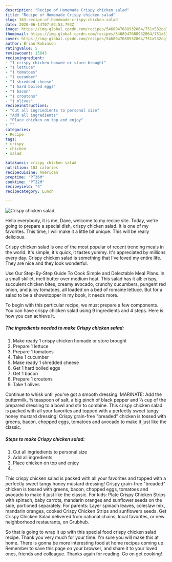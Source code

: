 ```yaml
---
description: "Recipe of Homemade Crispy chicken salad"
title: "Recipe of Homemade Crispy chicken salad"
slug: 363-recipe-of-homemade-crispy-chicken-salad
date: 2020-06-14T07:02:53.793Z
image: https://img-global.cpcdn.com/recipes/5468947088932864/751x532cq70/crispy-chicken-salad-recipe-main-photo.jpg
thumbnail: https://img-global.cpcdn.com/recipes/5468947088932864/751x532cq70/crispy-chicken-salad-recipe-main-photo.jpg
cover: https://img-global.cpcdn.com/recipes/5468947088932864/751x532cq70/crispy-chicken-salad-recipe-main-photo.jpg
author: Brian Robinson
ratingvalue: 5
reviewcount: 15843
recipeingredient:
- "1 crispy chicken homade or store brought"
- "1 lettuce"
- "1 tomatoes"
- "1 cucumber"
- "1 shredded cheese"
- "1 hard boiled eggs"
- "1 bacon"
- "1 croutons"
- "1 olives"
recipeinstructions:
- "Cut all ingriedients to personal size"
- "Add all ingredients"
- "Place chicken on top and enjoy"
- ""
categories:
- Recipe
tags:
- crispy
- chicken
- salad

katakunci: crispy chicken salad 
nutrition: 103 calories
recipecuisine: American
preptime: "PT36M"
cooktime: "PT32M"
recipeyield: "4"
recipecategory: Lunch

---
```



![Crispy chicken salad](https://img-global.cpcdn.com/recipes/5468947088932864/751x532cq70/crispy-chicken-salad-recipe-main-photo.jpg)

Hello everybody, it is me, Dave, welcome to my recipe site. Today, we're going to prepare a special dish, crispy chicken salad. It is one of my favorites. This time, I will make it a little bit unique. This will be really delicious.

Crispy chicken salad is one of the most popular of recent trending meals in the world. It's simple, it's quick, it tastes yummy. It's appreciated by millions every day. Crispy chicken salad is something that I've loved my entire life. They are nice and they look wonderful.

Use Our Step-By-Step Guide To Cook Simple and Delectable Meal Plans. In a small skillet, melt butter over medium heat. This salad has it all: crispy, succulent chicken bites, creamy avocado, crunchy cucumbers, pungent red onion, and juicy tomatoes, all loaded on a bed of romaine lettuce. But for a salad to be a showstopper in my book, it needs more.


To begin with this particular recipe, we must prepare a few components. You can have crispy chicken salad using 9 ingredients and 4 steps. Here is how you can achieve it.

<!--inarticleads1-->

##### The ingredients needed to make Crispy chicken salad:

1. Make ready 1 crispy chicken homade or store brought
1. Prepare 1 lettuce
1. Prepare 1 tomatoes
1. Take 1 cucumber
1. Make ready 1 shredded cheese
1. Get 1 hard boiled eggs
1. Get 1 bacon
1. Prepare 1 croutons
1. Take 1 olives


Continue to whisk until you&#39;ve got a smooth dressing. MARINATE: Add the buttermilk, ¾ teaspoon of salt, a big pinch of black pepper and ⅓ cup of the prepared dressing to a bowl and stir to combine. This crispy chicken salad is packed with all your favorites and topped with a perfectly sweet tangy honey mustard dressing! Crispy grain-free &#34;breaded&#34; chicken is tossed with greens, bacon, chopped eggs, tomatoes and avocado to make it just like the classic. 

<!--inarticleads2-->

##### Steps to make Crispy chicken salad:

1. Cut all ingriedients to personal size
1. Add all ingredients
1. Place chicken on top and enjoy
1. 


This crispy chicken salad is packed with all your favorites and topped with a perfectly sweet tangy honey mustard dressing! Crispy grain-free &#34;breaded&#34; chicken is tossed with greens, bacon, chopped eggs, tomatoes and avocado to make it just like the classic. For kids: Plate Crispy Chicken Strips with spinach, baby carrots, mandarin oranges and sunflower seeds on the side, portioned separately. For parents: Layer spinach leaves, coleslaw mix, mandarin oranges, cooked Crispy Chicken Strips and sunflowers seeds. Get Crispy Chicken Salad delivered from national chains, local favorites, or new neighborhood restaurants, on Grubhub. 

So that is going to wrap it up with this special food crispy chicken salad recipe. Thank you very much for your time. I'm sure you will make this at home. There is gonna be more interesting food at home recipes coming up. Remember to save this page on your browser, and share it to your loved ones, friends and colleague. Thanks again for reading. Go on get cooking!
